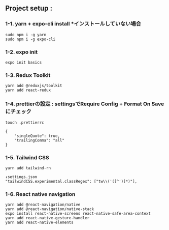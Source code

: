 ## Project setup : 
### 1-1. yarn + expo-cli install *インストールしていない場合
    sudo npm i -g yarn
    sudo npm i -g expo-cli
### 1-2.  expo init
    expo init basics
### 1-3.  Redux Toolkit
    yarn add @reduxjs/toolkit
    yarn add react-redux
### 1-4.  prettierの設定 : settingsでRequire Config + Format On Saveにチェック
    touch .prettierrc
~~~
{
    "singleQuote": true,
    "trailingComma": "all"
}
~~~  
### 1-5.  Tailwind CSS
~~~  
yarn add tailwind-rn
~~~  
    ↓settings.json
    "tailwindCSS.experimental.classRegex": ["tw\\('([^')]*)"],

### 1-6.  React native navigation
    yarn add @react-navigation/native
    yarn add @react-navigation/native-stack
    expo install react-native-screens react-native-safe-area-context
    yarn add react-native-gesture-handler
    yarn add react-native-elements

